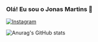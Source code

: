 ### Olá! Eu sou o Jonas Martins 🤞

[![Instagram](https://img.shields.io/badge/Instagram-E4405F?style=for-the-badge&logo=instagram&logoColor=white)](https://instagram.com/jonas_mar)

![Anurag's GitHub stats](https://github-readme-stats.vercel.app/api?username=jonasmar-dev&show_icons=true&theme=radical)

###




